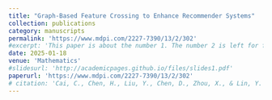 ```yaml
---
title: "Graph-Based Feature Crossing to Enhance Recommender Systems"
collection: publications
category: manuscripts
permalink: 'https://www.mdpi.com/2227-7390/13/2/302'
#excerpt: 'This paper is about the number 1. The number 2 is left for future work.'
date: 2025-01-18
venue: 'Mathematics'
#slidesurl: 'http://academicpages.github.io/files/slides1.pdf'
paperurl: 'https://www.mdpi.com/2227-7390/13/2/302'
# citation: 'Cai, C., Chen, H., Liu, Y., Chen, D., Zhou, X., & Lin, Y. (2025). Graph-Based Feature Crossing to Enhance Recommender Systems. Mathematics, 13(2), 302.'
---
```

